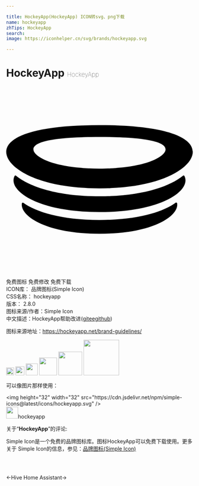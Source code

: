 ```yaml
---

title: HockeyApp(HockeyApp) ICON转svg、png下载
name: hockeyapp
zhTips: HockeyApp
search: 
image: https://iconhelper.cn/svg/brands/hockeyapp.svg

---
```


# HockeyApp  <small style="font-size: 60%;font-weight: 100">HockeyApp</small>

<div id="svg" class="svg-wrap">
<svg role="img" viewBox="0 0 24 24" xmlns="http://www.w3.org/2000/svg"><title>HockeyApp icon</title><path d="M21.794 15.002c.075-.057.181-.007.194.083.006.057.012.114.012.171C22 16.842 18.669 19 12 19c-6.669 0-10-2.158-10-3.737 0-.057.006-.115.013-.166a.12.12 0 0 1 .193-.082c1.656 1.19 4.919 2.209 9.794 2.209 4.881 0 8.144-1.019 9.794-2.222zM12 14.168c-5.406 0-8.988-1.229-10.738-2.649a.122.122 0 0 0-.187.039c-.094.178-.137.369-.137.56 0 1.75 3.687 4.087 11.062 4.087s11.063-2.33 11.063-4.087c0-.198-.044-.382-.138-.56a.122.122 0 0 0-.188-.039c-1.75 1.42-5.33 2.649-10.737 2.649zm12-5.73c0 2.018-4 4.711-12 4.711S0 10.456 0 8.438C0 6.42 4 5 12 5s12 1.42 12 3.438zm-3.5-.318c0-1.013-2.831-1.592-8.5-1.592-5.669 0-8.5.58-8.5 1.592s2.831 2.483 8.5 2.483c5.669 0 8.5-1.471 8.5-2.483z"/></svg>
</div>
<detail full-name='hockeyapp'></detail>

<div class="detail-page">
<p>
<span><span class="badge-success badge">免费图标</span> <span class="badge-success badge">免费修改</span>  <span class="badge-success badge">免费下载</span> </span>
<br/>
<span>
ICON库：
<span class="badge-secondary badge">品牌图标(Simple Icon)</span> 
</span>
<br/>
<span>
CSS名称：
<span class="badge-secondary badge">hockeyapp</span> 
</span>

<br/>
<span>
版本：
<span class="badge-secondary badge">2.8.0</span> 
</span>
<br/>
<span>图标来源/作者：<span class="badge-light badge">Simple Icon</span></span> 
<br/>
<span class="zh-detail">中文描述：<span class="badge-primary badge">HockeyApp</span><span class="help-link"><span>帮助改进</span>(<a href="https://gitee.com/liuwave/icon-helper/edit/master/json/brands/hockeyapp.json" target="_blank" rel="noopener noreferrer">gitee</a><a href="https://github.com/liuwave/icon-helper/edit/master/json/brands/hockeyapp.json" target="_blank" rel="noopener noreferrer">github</a></span>)</span><br/>
</p>
</div><div class="description description alert alert-light"><p>图标来源地址：<a href="https://hockeyapp.net/brand-guidelines/" target="_blank" rel="noopener noreferrer">https://hockeyapp.net/brand-guidelines/</a></p></div>
<div class="alert alert-dark">
<img height="21" width="21" src="https://cdn.jsdelivr.net/npm/simple-icons@latest/icons/hockeyapp.svg" />
<img height="24" width="24" src="https://cdn.jsdelivr.net/npm/simple-icons@latest/icons/hockeyapp.svg" />
<img height="32" width="32" src="https://cdn.jsdelivr.net/npm/simple-icons@latest/icons/hockeyapp.svg" />
<img height="48" width="48" src="https://cdn.jsdelivr.net/npm/simple-icons@latest/icons/hockeyapp.svg" />
<img height="64" width="64" src="https://cdn.jsdelivr.net/npm/simple-icons@latest/icons/hockeyapp.svg" />
<img height="96" width="96" src="https://cdn.jsdelivr.net/npm/simple-icons@latest/icons/hockeyapp.svg" />

</div>
<div>
  <p>可以像图片那样使用：    
  </p>
  <div class="alert alert-primary" style="font-size: 14px">
    &lt;img height="32" width="32" src="https://cdn.jsdelivr.net/npm/simple-icons@latest/icons/hockeyapp.svg" /&gt;
    <copy-btn content='<img height="32" width="32" src="https://cdn.jsdelivr.net/npm/simple-icons@latest/icons/hockeyapp.svg" />'></copy-btn>
  </div>
  <div class="alert alert-secondary">
    <img height="32" width="32" src="https://cdn.jsdelivr.net/npm/simple-icons@latest/icons/hockeyapp.svg" />hockeyapp
    <copy-btn content="hockeyapp" btn-title="复制图标名称"></copy-btn>
  </div>
</div>
<div class="icon-detail__container">
<p>关于“<b>HockeyApp</b>”的评论:</p>
</div>
<Vssue title="关于“HockeyApp”的评论" />
<div><p>Simple Icon是一个免费的品牌图标库。图标HockeyApp可以免费下载使用。更多关于  Simple Icon的信息，参见：<a target="_blank" href="https://iconhelper.cn/brands.html">品牌图标(Simple Icon)</a>
</p></div>


<div style="padding:2rem 0 " class="page-nav"><p class="inner"><span class="prev">←<router-link to="/icon/hive.html">Hive</router-link></span> <span class="next"><router-link to="/icon/home-assistant.html">Home Assistant</router-link>→</span></p></div>
